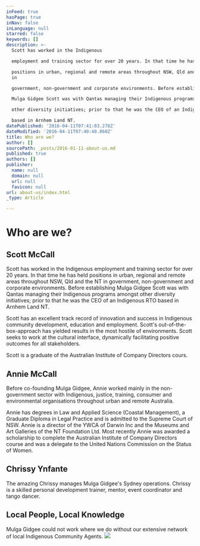 ```yaml
---
inFeed: true
hasPage: true
inNav: false
inLanguage: null
starred: false
keywords: []
description: >-
  Scott has worked in the Indigenous

  employment and training sector for over 20 years. In that time he has held

  positions in urban, regional and remote areas throughout NSW, Qld and the NT
  in

  government, non-government and corporate environments. Before establishing

  Mulga Gidgee Scott was with Qantas managing their Indigenous programs amongst

  other diversity initiatives; prior to that he was the CEO of an Indigenous RTO

  based in Arnhem Land NT.
datePublished: '2016-04-11T07:41:03.278Z'
dateModified: '2016-04-11T07:40:40.860Z'
title: Who are we?
author: []
sourcePath: _posts/2016-01-11-about-us.md
published: true
authors: []
publisher:
  name: null
  domain: null
  url: null
  favicon: null
url: about-us/index.html
_type: Article

---
```

# Who are we?

## Scott McCall

Scott has worked in the Indigenous
employment and training sector for over 20 years. In that time he has held
positions in urban, regional and remote areas throughout NSW, Qld and the NT in
government, non-government and corporate environments. Before establishing
Mulga Gidgee Scott was with Qantas managing their Indigenous programs amongst
other diversity initiatives; prior to that he was the CEO of an Indigenous RTO
based in Arnhem Land NT.

Scott has an excellent track record of
innovation and success in Indigenous community development, education and
employment. Scott's out-of-the-box-approach has yielded results in the most
hostile of environments. Scott seeks to work at the cultural interface,
dynamically facilitating positive outcomes for all stakeholders. 

Scott is a graduate of the Australian Institute
of Company Directors cours. 

## Annie McCall

Before co-founding Mulga Gidgee, Annie
worked mainly in the non-government sector with Indigenous, justice, training,
consumer and environmental organisations throughout urban and remote
Australia.

Annie has degrees in Law and
Applied Science (Coastal Management), a Graduate Diploma in Legal Practice and
is admitted to the Supreme Court of NSW. Annie is a director of the YWCA of
Darwin Inc and the Museums and Art Galleries of the NT Foundation Ltd. Most
recently Annie was awarded a scholarship to complete the Australian Institute
of Company Directors course and was a delegate to the United Nations Commission
on the Status of Women.

## Chrissy Ynfante

The amazing Chrissy manages Mulga Gidgee's
Sydney operations. Chrissy is a skilled personal development trainer, mentor,
event coordinator and tango dancer.

## Local People, Local Knowledge

Mulga Gidgee could not work where we do
without our extensive network of local Indigenous Community Agents. ![](https://s3-us-west-2.amazonaws.com/the-grid-img/p/84ca42f1362bb0b78ddb6995a941ca2f5aa583fd.jpg)